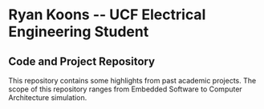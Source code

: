 # Ryan Koons -- UCF Electrical Engineering Student

## Code and Project Repository

This repository contains some highlights from past academic projects. The scope of this repository ranges from Embedded Software to Computer Architecture simulation.

